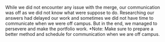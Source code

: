 While we did not encounter any issue with the merge, our communication was off as we did not know what were suppose to do. 
Researching our answers had delayed our work and sometimes we did not have time to communicate when we were off campus. 
But in the end, we managed to persevere and make the portfolio work. 
*Note: Make sure to prepare a better method and schedule for communication when we are off campus.

